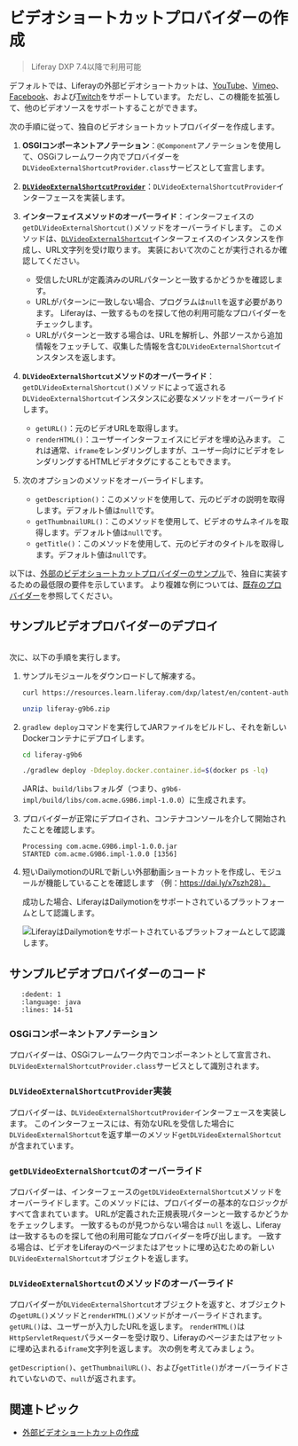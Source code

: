 # ビデオショートカットプロバイダーの作成

> Liferay DXP 7.4以降で利用可能

デフォルトでは、Liferayの外部ビデオショートカットは、[YouTube](https://github.com/liferay/liferay-portal/blob/master/modules/apps/document-library/document-library-video/src/main/java/com/liferay/document/library/video/internal/video/external/shortcut/provider/YouTubeDLVideoExternalShortcutProvider.java)、[Vimeo](https://github.com/liferay/liferay-portal/blob/master/modules/apps/document-library/document-library-video/src/main/java/com/liferay/document/library/video/internal/video/external/shortcut/provider/VimeoDLVideoExternalShortcutProvider.java)、[Facebook](https://github.com/liferay/liferay-portal/blob/master/modules/apps/document-library/document-library-video/src/main/java/com/liferay/document/library/video/internal/video/external/shortcut/provider/FacebookDLVideoExternalShortcutProvider.java)、および[Twitch](https://github.com/liferay/liferay-portal/blob/master/modules/apps/document-library/document-library-video/src/main/java/com/liferay/document/library/video/internal/video/external/shortcut/provider/TwitchDLVideoExternalShortcutProvider.java)をサポートしています。 ただし、この機能を拡張して、他のビデオソースをサポートすることができます。

次の手順に従って、独自のビデオショートカットプロバイダーを作成します。

1. **OSGIコンポーネントアノテーション**：`@Component`アノテーションを使用して、OSGiフレームワーク内でプロバイダーを`DLVideoExternalShortcutProvider.class`サービスとして宣言します。

1. [**`DLVideoExternalShortcutProvider`**](https://github.com/liferay/liferay-portal/blob/master/modules/apps/document-library/document-library-api/src/main/java/com/liferay/document/library/video/external/shortcut/provider/DLVideoExternalShortcutProvider.java)：`DLVideoExternalShortcutProvider`インターフェースを実装します。

1. **インターフェイスメソッドのオーバーライド**：インターフェイスの`getDLVideoExternalShortcut()`メソッドをオーバーライドします。 このメソッドは、[`DLVideoExternalShortcut`](https://github.com/liferay/liferay-portal/blob/master/modules/apps/document-library/document-library-api/src/main/java/com/liferay/document/library/video/external/shortcut/DLVideoExternalShortcut.java)インターフェイスのインスタンスを作成し、URL文字列を受け取ります。 実装において次のことが実行されるか確認してください。

   * 受信したURLが定義済みのURLパターンと一致するかどうかを確認します。
   * URLがパターンに一致しない場合、プログラムは`null`を返す必要があります。 Liferayは、一致するものを探して他の利用可能なプロバイダーをチェックします。
   * URLがパターンと一致する場合は、URLを解析し、外部ソースから追加情報をフェッチして、収集した情報を含む`DLVideoExternalShortcut`インスタンスを返します。

1. **`DLVideoExternalShortcut`メソッドのオーバーライド**：`getDLVideoExternalShortcut()`メソッドによって返される`DLVideoExternalShortcut`インスタンスに必要なメソッドをオーバーライドします。

   * `getURL()`：元のビデオURLを取得します。
   * `renderHTML()`：ユーザーインターフェイスにビデオを埋め込みます。 これは通常、`iframe`をレンダリングしますが、ユーザー向けにビデオをレンダリングするHTMLビデオタグにすることもできます。

1. 次のオプションのメソッドをオーバーライドします。

   * `getDescription()`：このメソッドを使用して、元のビデオの説明を取得します。デフォルト値は`null`です。
   * `getThumbnailURL()`：このメソッドを使用して、ビデオのサムネイルを取得します。デフォルト値は`null`です。
   * `getTitle()`：このメソッドを使用して、元のビデオのタイトルを取得します。デフォルト値は`null`です。

以下は、[外部のビデオショートカットプロバイダーのサンプル](liferay-g9b6.zip)で、独自に実装するための最低限の要件を示しています。 より複雑な例については、[既存のプロバイダー](https://github.com/liferay/liferay-portal/tree/master/modules/apps/document-library/document-library-video/src/main/java/com/liferay/document/library/video/internal/video/external/shortcut/provider)を参照してください。

## サンプルビデオプロバイダーのデプロイ

```{include} /_snippets/run-liferay-portal.md
```

次に、以下の手順を実行します。

1. サンプルモジュールをダウンロードして解凍する。

   ```bash
   curl https://resources.learn.liferay.com/dxp/latest/en/content-authoring-and-management/documents-and-media/developer-guide/liferay-g9b6.zip -O
   ```

   ```bash
   unzip liferay-g9b6.zip
   ```

1. `gradlew deploy`コマンドを実行してJARファイルをビルドし、それを新しいDockerコンテナにデプロイします。

   ```bash
   cd liferay-g9b6
   ```

   ```bash
   ./gradlew deploy -Ddeploy.docker.container.id=$(docker ps -lq)
   ```

   JARは、`build/libs`フォルダ（つまり、`g9b6-impl/build/libs/com.acme.G9B6.impl-1.0.0`）に生成されます。

1. プロバイダーが正常にデプロイされ、コンテナコンソールを介して開始されたことを確認します。

   ```log
   Processing com.acme.G9B6.impl-1.0.0.jar
   STARTED com.acme.G9B6.impl-1.0.0 [1356]
   ```

1. 短いDailymotionのURLで新しい外部動画ショートカットを作成し、モジュールが機能していることを確認します<!--TASK: add link once article is merged--> （例：https://dai.ly/x7szh28）。

   成功した場合、LiferayはDailymotionをサポートされているプラットフォームとして認識します。

   ![LiferayはDailymotionをサポートされているプラットフォームとして認識します。](./creating-custom-video-shortcut-providers/images/01.png)

## サンプルビデオプロバイダーのコード

```{literalinclude} ./creating-custom-video-shortcut-providers/resources/liferay-g9b6.zip/g9b6-impl/src/main/java/com/acme/g9b6/internal/document/library/video/external/shortcut/provider/G9B6DLVideoExternalShortcutProvider.java
   :dedent: 1
   :language: java
   :lines: 14-51
```

### OSGiコンポーネントアノテーション

プロバイダーは、OSGiフレームワーク内でコンポーネントとして宣言され、`DLVideoExternalShortcutProvider.class`サービスとして識別されます。

### `DLVideoExternalShortcutProvider`実装

プロバイダーは、`DLVideoExternalShortcutProvider`インターフェースを実装します。 このインターフェースには、有効なURLを受信した場合に`DLVideoExternalShortcut`を返す単一のメソッド`getDLVideoExternalShortcut`が含まれています。

### `getDLVideoExternalShortcut`のオーバーライド

プロバイダーは、インターフェースの`getDLVideoExternalShortcut`メソッドをオーバーライドします。このメソッドには、プロバイダーの基本的なロジックがすべて含まれています。  URLが定義された正規表現パターンと一致するかどうかをチェックします。 一致するものが見つからない場合は `null` を返し、Liferayは一致するものを探して他の利用可能なプロバイダーを呼び出します。 一致する場合は、ビデオをLiferayのページまたはアセットに埋め込むための新しい`DLVideoExternalShortcut`オブジェクトを返します。

### `DLVideoExternalShortcut`のメソッドのオーバーライド

プロバイダーが`DLVideoExternalShortcut`オブジェクトを返すと、オブジェクトの`getURL()`メソッドと`renderHTML()`メソッドがオーバーライドされます。 `getURL()`は、ユーザーが入力したURLを返します。 `renderHTML()`は`HttpServletRequest`パラメーターを受け取り、Liferayのページまたはアセットに埋め込まれる`iframe`文字列を返します。  次の例を考えてみましょう。

`getDescription()`、`getThumbnailURL()`、および`getTitle()`がオーバーライドされていないので、`null`が返されます。

## 関連トピック

* [外部ビデオショートカットの作成](../videos/creating-external-video-shortcuts.md)
